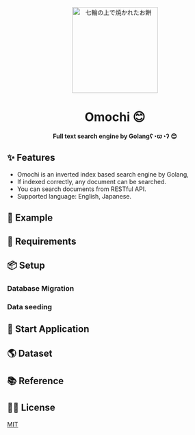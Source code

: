 <div align="center">
    <img height=200 src="https://user-images.githubusercontent.com/57289763/177349765-887dd049-f5cf-440f-9a57-e04161019759.png" alt="七輪の上で焼かれたお餅">
</div>


<h1 align="center">Omochi 😊</h1>

<p align="center"><strong>Full text search engine by Golangʕ◔ϖ◔ʔ 😊</strong></p>

## ✨ Features

- Omochi is an inverted index based search engine by Golang,
- If indexed correctly, any document can be searched.
- You can search documents from RESTful API.
- Supported language: English, Japanese.



## 🤩 Example

## 📍 Requirements

## 📦 Setup

### Database Migration

### Data seeding

## 🏇 Start Application

## 🌎 Dataset

## 📚 Reference

## 🧑‍💻 License

[MIT](https://github.com/YadaYuki/omochi/blob/yadayuki/add-readme/LICENSE)